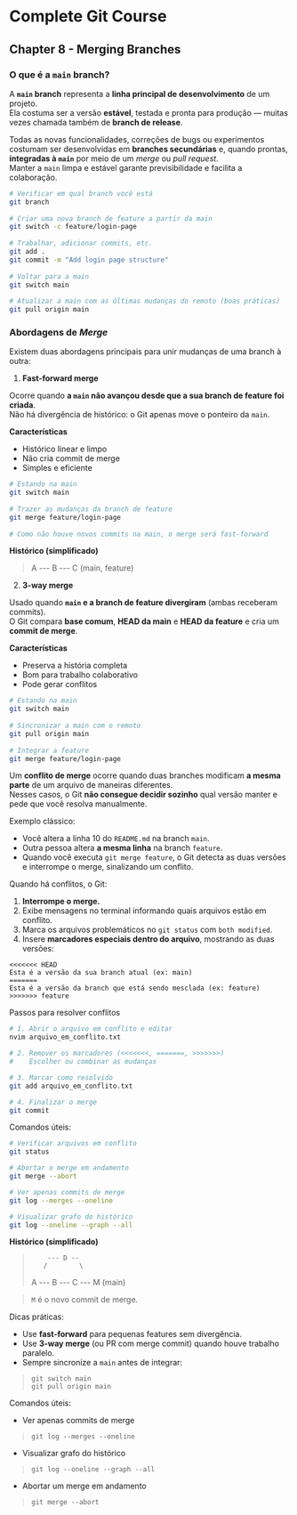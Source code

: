 # Complete Git Course

## Chapter 8 - Merging Branches

### O que é a `main` branch?

A **`main` branch** representa a **linha principal de desenvolvimento** de um projeto.  
Ela costuma ser a versão **estável**, testada e pronta para produção — muitas vezes chamada também de **branch de release**.

Todas as novas funcionalidades, correções de bugs ou experimentos costumam ser desenvolvidas em **branches secundárias** e, quando prontas, **integradas à `main`** por meio de um *merge* ou *pull request*.  
Manter a `main` limpa e estável garante previsibilidade e facilita a colaboração.

```bash
# Verificar em qual branch você está  
git branch  
  
# Criar uma nova branch de feature a partir da main  
git switch -c feature/login-page  
  
# Trabalhar, adicionar commits, etc.  
git add .  
git commit -m "Add login page structure"  
  
# Voltar para a main  
git switch main  
   
# Atualizar a main com as últimas mudanças do remoto (boas práticas)  
git pull origin main
```

### Abordagens de *Merge*

Existem duas abordagens principais para unir mudanças de uma branch à outra:

1) **Fast-forward merge**

Ocorre quando **a `main` não avançou desde que a sua branch de feature foi criada**.  
Não há divergência de histórico: o Git apenas move o ponteiro da `main`.

**Características**  
- Histórico linear e limpo  
- Não cria commit de merge  
- Simples e eficiente

```bash
# Estando na main  
git switch main  
  
# Trazer as mudanças da branch de feature  
git merge feature/login-page  
  
# Como não houve novos commits na main, o merge será fast-forward
```

**Histórico (simplificado)**

> A --- B --- C (main, feature)

2) **3-way merge**

Usado quando **`main` e a branch de feature divergiram** (ambas receberam commits).  
O Git compara **base comum**, **HEAD da main** e **HEAD da feature** e cria um **commit de merge**.

**Características**  
- Preserva a história completa  
- Bom para trabalho colaborativo  
- Pode gerar conflitos

```bash
# Estando na main  
git switch main  
  
# Sincronizar a main com o remoto  
git pull origin main  
  
# Integrar a feature  
git merge feature/login-page
```

Um **conflito de merge** ocorre quando duas branches modificam **a mesma parte** de um arquivo de maneiras diferentes.  
Nesses casos, o Git **não consegue decidir sozinho** qual versão manter e pede que você resolva manualmente.

Exemplo clássico:
- Você altera a linha 10 do `README.md` na branch `main`.
- Outra pessoa altera **a mesma linha** na branch `feature`.
- Quando você executa `git merge feature`, o Git detecta as duas versões e interrompe o merge, sinalizando um conflito.

Quando há conflitos, o Git:
1. **Interrompe o merge.**
2. Exibe mensagens no terminal informando quais arquivos estão em conflito.
3. Marca os arquivos problemáticos no `git status` com `both modified`.
4. Insere **marcadores especiais dentro do arquivo**, mostrando as duas versões:

```text
<<<<<<< HEAD
Esta é a versão da sua branch atual (ex: main)
=======
Esta é a versão da branch que está sendo mesclada (ex: feature)
>>>>>>> feature
```

Passos para resolver conflitos

```bash
# 1. Abrir o arquivo em conflito e editar
nvim arquivo_em_conflito.txt

# 2. Remover os marcadores (<<<<<<<, =======, >>>>>>>)
#    Escolher ou combinar as mudanças

# 3. Marcar como resolvido
git add arquivo_em_conflito.txt

# 4. Finalizar o merge
git commit
```

Comandos úteis:

```bash
# Verificar arquivos em conflito
git status

# Abortar o merge em andamento
git merge --abort

# Ver apenas commits de merge
git log --merges --oneline

# Visualizar grafo do histórico
git log --oneline --graph --all
```

**Histórico (simplificado)**

>         --- D --  
>        /        \
> A --- B --- C --- M (main)

> `M` é o novo commit de merge.

Dicas práticas:
- Use **fast-forward** para pequenas features sem divergência.  
- Use **3-way merge** (ou PR com merge commit) quando houve trabalho paralelo.  
- Sempre sincronize a `main` antes de integrar:  
> `git switch main`  
> `git pull origin main`

Comandos úteis:
- Ver apenas commits de merge  
> `git log --merges --oneline`

- Visualizar grafo do histórico  
> `git log --oneline --graph --all` 

- Abortar um merge em andamento  
> `git merge --abort`



